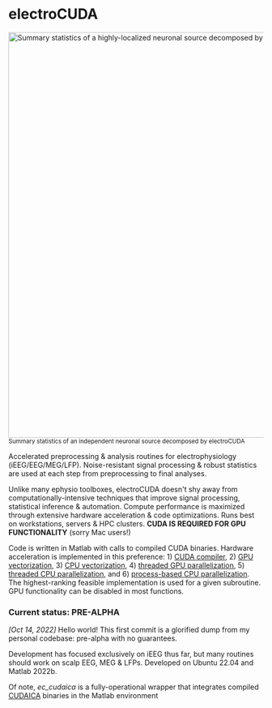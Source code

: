 # electroCUDA
<a href="https://i.ibb.co/Q9YQg17/s38-ic84-spec.jpg"><img src="https://i.ibb.co/Q9YQg17/s38-ic84-spec.jpg" alt="Summary statistics of a highly-localized neuronal source decomposed by electroCUDA" width="800"/></a>
<br><sub> Summary statistics of an independent neuronal source decomposed by electroCUDA </sub>

Accelerated preprocessing & analysis routines for electrophysiology (iEEG/EEG/MEG/LFP). Noise-resistant signal processing & robust statistics are used at each step from preprocessing to final analyses.

Unlike many ephysio toolboxes, electroCUDA doesn't shy away from computationally-intensive techniques that improve signal processing, statistical inference & automation. Compute performance is maximized through extensive hardware acceleration & code optimizations. Runs best on workstations, servers & HPC clusters. **CUDA IS REQUIRED FOR GPU FUNCTIONALITY** (sorry Mac users!)

Code is written in Matlab with calls to compiled CUDA binaries. Hardware acceleration is implemented in this preference: 1) [CUDA compiler](https://docs.nvidia.com/cuda/cuda-compiler-driver-nvcc/index.html), 2) [GPU vectorization](https://www.mathworks.com/help/parallel-computing/gpuarray.arrayfun.html), 3) [CPU vectorization](https://www.mathworks.com/help/matlab/matlab_prog/vectorization.html), 4) [threaded GPU parallelization](https://www.mathworks.com/help/parallel-computing/run-matlab-functions-on-a-gpu.html), 5) [threaded CPU parallelization](https://www.mathworks.com/help/parallel-computing/parallel.threadpool.html), and 6) [process-based CPU parallelization](https://www.mathworks.com/help/parallel-computing/choose-between-thread-based-and-process-based-environments.html). The highest-ranking feasible implementation is used for a given subroutine. GPU functionality can be disabled in most functions.

### Current status: PRE-ALPHA
*[Oct 14, 2022]* Hello world! This first commit is a glorified dump from my personal codebase: pre-alpha with no guarantees. 

Development has focused exclusively on iEEG thus far, but many routines should work on scalp EEG, MEG & LFPs. Developed on Ubuntu 22.04 and Matlab 2022b.

Of note, *ec_cudaica* is a fully-operational wrapper that integrates compiled [CUDAICA](https://doi.org/10.1155/2012/206972) binaries in the Matlab environment